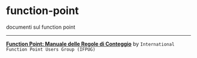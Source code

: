 # function-point
documenti sul function point

---

[**Function Point: Manuale
delle Regole di Conteggio**](https://docs.google.com/viewer?url=https://github.com/UO-TransizioneDigitaleComunePalermo/function-point/raw/main/Function-point-documents/Function_Point_Manuale_delle_Regole_di_Conteggi-cpm_MPC_4-3_IT_PDF.pdf) by `International Function Point Users Group (IFPUG)`
